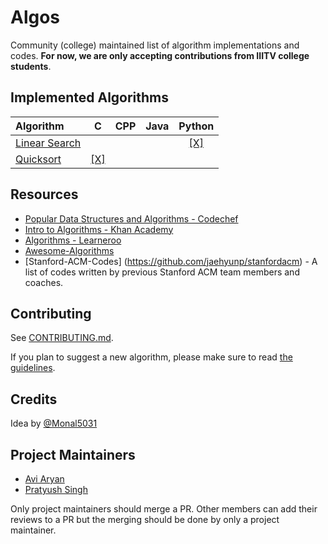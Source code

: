 # Algos

Community (college) maintained list of algorithm implementations and codes. 
**For now, we are only accepting contributions from IIITV college students**.


## Implemented Algorithms

| Algorithm | C | CPP | Java | Python |
|:--------------|:----------------:|:----------------:|:----------------:|:-----------------:|
| [Linear Search](https://en.wikipedia.org/wiki/Linear_search) | | | | [\[X\]](linear_search/linear_search.py) |
| [Quicksort](https://en.wikipedia.org/wiki/Quicksort) | [\[X\]](quicksort/quicksort.c) | | | |


## Resources

* [Popular Data Structures and Algorithms - Codechef](https://discuss.codechef.com/questions/48877/data-structures-and-algorithms)
* [Intro to Algorithms - Khan Academy](https://www.khanacademy.org/computing/computer-science/algorithms)
* [Algorithms - Learneroo](https://www.learneroo.com/subjects/8)
* [Awesome-Algorithms](https://github.com/tayllan/awesome-algorithms)
* [Stanford-ACM-Codes] (https://github.com/jaehyunp/stanfordacm) - A list of codes written by previous Stanford ACM team members and coaches.

## Contributing

See [CONTRIBUTING.md](CONTRIBUTING.md).

If you plan to suggest a new algorithm, please make sure to read [the guidelines](CONTRIBUTING.md#sa).


## Credits

Idea by [@Monal5031](https://github.com/Monal5031)


## Project Maintainers

* [Avi Aryan](https://github.com/aviaryan)
* [Pratyush Singh](https://github.com/singhpratyush)

Only project maintainers should merge a PR. Other members can add their reviews to a PR but the merging should be done by only a project maintainer.
